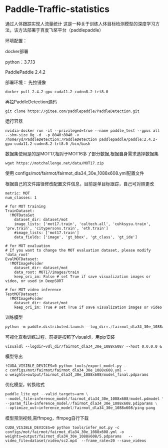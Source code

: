 # Paddle-Traffic-statistics
通过人体跟踪实现人流量统计
这是一种关于训练人体目标检测模型的深度学习方法，该方法部署于百度飞桨平台（paddlepaddle）



环境配置：

docker部署 

python：3.7.13

PaddlePaddle 2.4.2


部署环境：
先拉镜像
```
docker pull 2.4.2-gpu-cuda11.2-cudnn8.2-trt8.0
```
再拉PaddleDetection源码
```
git clone https://gitee.com/paddlepaddle/PaddleDetection.git
```
运行容器
```
nvidia-docker run -it --privileged=true --name paddle_test --gpus all --shm-size 8g -d  -p 8040:8040 -v /home/yd/PaddleDetection:/PaddleDetection paddlepaddle/paddle:2.4.2-gpu-cuda11.2-cudnn8.2-trt8.0 /bin/bash
```

数据集使用是的是MOT17,相对于MOT16多了部分数据,根据自身需求选择数据集
```
wget https://motchallenge.net/data/MOT17.zip
```
使用 configs/mot/fairmot/fairmot_dla34_30e_1088x608.yml配置文件

根据自己的文件路径修改配置文件信息，目前是单目标跟踪，自己可对照更改
```
metric: MOT
num_classes: 1

# for MOT training
TrainDataset:
  !MOTDataSet
    dataset_dir: dataset/mot
    image_lists: ['mot17.train', 'caltech.all', 'cuhksysu.train', 'prw.train', 'citypersons.train', 'eth.train']
    #image_lists: ['mot17.train']
    data_fields: ['image', 'gt_bbox', 'gt_class', 'gt_ide']

# for MOT evaluation
# If you want to change the MOT evaluation dataset, please modify 'data_root'
EvalMOTDataset:
  !MOTImageFolder
    dataset_dir: dataset/mot
    data_root: MOT17/images/train
    keep_ori_im: False # set True if save visualization images or video, or used in DeepSORT

# for MOT video inference
TestMOTDataset:
  !MOTImageFolder
    dataset_dir: dataset/mot
    keep_ori_im: True # set True if save visualization images or video

```

训练模型
```python
python -m paddle.distributed.launch --log_dir=./fairmot_dla34_30e_1088x608/ --gpus 0,1,2  tools/train.py -c configs/mot/fairmot/fairmot_dla34_30e_1088x608.yml  --use_vdl=true --vdl_log_dir=vdl_dir/fai --eval>out.log 2>&1&
```
可视化查看训练过程，前提是按照了visualdl，用pip安装
```shell
visualdl --logdir=vdl_dir/fairmot_dla34_30e_1088x608/ --host 0.0.0.0 &
```

模型导出
```
!CUDA_VISIBLE_DEVICES=0 python tools/export_model.py -c configs/mot/fairmot/fairmot_dla34_30e_1088x608.yml -o weights=output/fairmot_dla34_30e_1088x608/model_final.pdparams
```

优化模型，转换格式
```python
paddle_lite_opt --valid_targets=arm \
--model_file=inference_model/fairmot_dla34_30e_1088x608/model.pdmodel \
--param_file=inference_model//fairmot_dla34_30e_1088x608.pdiparams \
--optimize_out=inference_model/fairmot_dla34_30e_1088x608/ping-pang
```

模型预测视频,需ffmpeg，ffmpeg自行下载
```
CUDA_VISIBLE_DEVICES=0 python tools/infer_mot.py -c configs/mot/fairmot/fairmot_dla34_30e_1088x608.yml -o weights=output/fairmot_dla34_30e_1088x608/5.pdparams   --video_file=dataset/video/sc2.mp4  --frame_rate=20 --save_videos
```
